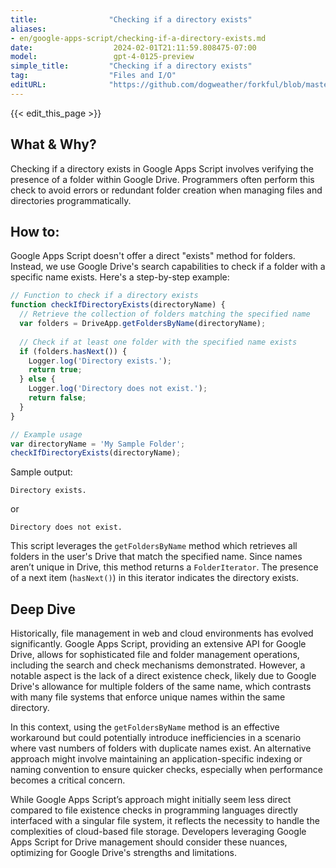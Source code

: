 ```yaml
---
title:                "Checking if a directory exists"
aliases:
- en/google-apps-script/checking-if-a-directory-exists.md
date:                  2024-02-01T21:11:59.808475-07:00
model:                 gpt-4-0125-preview
simple_title:         "Checking if a directory exists"
tag:                  "Files and I/O"
editURL:              "https://github.com/dogweather/forkful/blob/master/content/en/google-apps-script/checking-if-a-directory-exists.md"
---
```


{{< edit_this_page >}}

## What & Why?

Checking if a directory exists in Google Apps Script involves verifying the presence of a folder within Google Drive. Programmers often perform this check to avoid errors or redundant folder creation when managing files and directories programmatically.

## How to:

Google Apps Script doesn't offer a direct "exists" method for folders. Instead, we use Google Drive's search capabilities to check if a folder with a specific name exists. Here's a step-by-step example:

```javascript
// Function to check if a directory exists
function checkIfDirectoryExists(directoryName) {
  // Retrieve the collection of folders matching the specified name
  var folders = DriveApp.getFoldersByName(directoryName);
  
  // Check if at least one folder with the specified name exists
  if (folders.hasNext()) {
    Logger.log('Directory exists.');
    return true;
  } else {
    Logger.log('Directory does not exist.');
    return false;
  }
}

// Example usage
var directoryName = 'My Sample Folder';
checkIfDirectoryExists(directoryName);
```

Sample output:
```
Directory exists.
```
or 
```
Directory does not exist.
```

This script leverages the `getFoldersByName` method which retrieves all folders in the user's Drive that match the specified name. Since names aren’t unique in Drive, this method returns a `FolderIterator`. The presence of a next item (`hasNext()`) in this iterator indicates the directory exists.

## Deep Dive

Historically, file management in web and cloud environments has evolved significantly. Google Apps Script, providing an extensive API for Google Drive, allows for sophisticated file and folder management operations, including the search and check mechanisms demonstrated. However, a notable aspect is the lack of a direct existence check, likely due to Google Drive's allowance for multiple folders of the same name, which contrasts with many file systems that enforce unique names within the same directory.

In this context, using the `getFoldersByName` method is an effective workaround but could potentially introduce inefficiencies in a scenario where vast numbers of folders with duplicate names exist. An alternative approach might involve maintaining an application-specific indexing or naming convention to ensure quicker checks, especially when performance becomes a critical concern.

While Google Apps Script’s approach might initially seem less direct compared to file existence checks in programming languages directly interfaced with a singular file system, it reflects the necessity to handle the complexities of cloud-based file storage. Developers leveraging Google Apps Script for Drive management should consider these nuances, optimizing for Google Drive's strengths and limitations.
